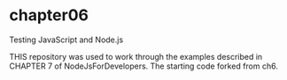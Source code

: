 # chapter06
Testing JavaScript and Node.js 

THIS repository was used to work through the examples described in CHAPTER 7 of NodeJsForDevelopers.  The starting code forked from ch6.
